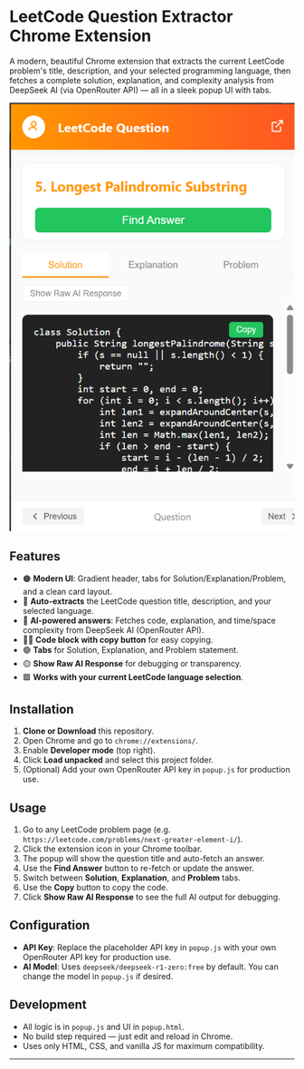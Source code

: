 # LeetCode Question Extractor Chrome Extension

A modern, beautiful Chrome extension that extracts the current LeetCode problem's title, description, and your selected programming language, then fetches a complete solution, explanation, and complexity analysis from DeepSeek AI (via OpenRouter API) — all in a sleek popup UI with tabs.

![screenshot](Screenshot%202025-05-19%20121217.png)

## Features

- 🟠 **Modern UI**: Gradient header, tabs for Solution/Explanation/Problem, and a clean card layout.
- 📝 **Auto-extracts** the LeetCode question title, description, and your selected language.
- 🤖 **AI-powered answers**: Fetches code, explanation, and time/space complexity from DeepSeek AI (OpenRouter API).
- 🧑‍💻 **Code block with copy button** for easy copying.
- 🟢 **Tabs** for Solution, Explanation, and Problem statement.
- 🟡 **Show Raw AI Response** for debugging or transparency.
- 🟩 **Works with your current LeetCode language selection**.

## Installation

1. **Clone or Download** this repository.
2. Open Chrome and go to `chrome://extensions/`.
3. Enable **Developer mode** (top right).
4. Click **Load unpacked** and select this project folder.
5. (Optional) Add your own OpenRouter API key in `popup.js` for production use.

## Usage

1. Go to any LeetCode problem page (e.g. `https://leetcode.com/problems/next-greater-element-i/`).
2. Click the extension icon in your Chrome toolbar.
3. The popup will show the question title and auto-fetch an answer.
4. Use the **Find Answer** button to re-fetch or update the answer.
5. Switch between **Solution**, **Explanation**, and **Problem** tabs.
6. Use the **Copy** button to copy the code.
7. Click **Show Raw AI Response** to see the full AI output for debugging.

## Configuration

- **API Key**: Replace the placeholder API key in `popup.js` with your own OpenRouter API key for production use.
- **AI Model**: Uses `deepseek/deepseek-r1-zero:free` by default. You can change the model in `popup.js` if desired.

## Development

- All logic is in `popup.js` and UI in `popup.html`.
- No build step required — just edit and reload in Chrome.
- Uses only HTML, CSS, and vanilla JS for maximum compatibility.

---
